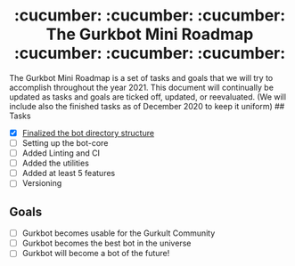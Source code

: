 <h1 align="center"> :cucumber: :cucumber: :cucumber: The Gurkbot Mini Roadmap :cucumber: :cucumber: :cucumber: </h1>
The Gurkbot Mini Roadmap is a set of tasks and goals that we will try to accomplish throughout the year 2021. This document will continually be updated as tasks and goals are ticked off, updated, or reevaluated. (We will include also the finished tasks as of December 2020 to keep it uniform)
## Tasks

- [x] [Finalized the bot directory structure ](https://github.com/gurkult/gurkbot/commit/9fa5d652c7008eeb3b6c6827dc4b5f4857639445)
- [ ] Setting up the bot-core
- [ ] Added Linting and CI
- [ ] Added the utilities
- [ ] Added at least 5 features
- [ ] Versioning

## Goals

- [ ] Gurkbot becomes usable for the Gurkult Community
- [ ] Gurkbot becomes the best bot in the universe
- [ ] Gurkbot will become a bot of the future!

